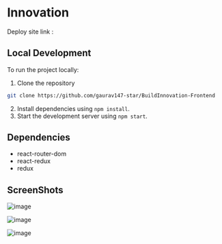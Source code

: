 # Innovation

Deploy site link :

## Local Development

To run the project locally:

1. Clone the repository
  ```bash
  git clone https://github.com/gaurav147-star/BuildInnovation-Frontend
  ```
2. Install dependencies using `npm install`.
3. Start the development server using `npm start`.

## Dependencies

- react-router-dom
- react-redux
- redux

## ScreenShots

![image](https://github.com/gaurav147-star/BuildInnovation-Frontend/assets/78996081/b5a9e7b0-a96a-438b-b31e-03bbe8a1008a)

![image](https://github.com/gaurav147-star/BuildInnovation-Frontend/assets/78996081/d5e12d82-ea04-40f0-b737-a3bae3c95a72)

![image](https://github.com/gaurav147-star/BuildInnovation-Frontend/assets/78996081/fb6cded3-707b-4378-b3a0-a7feb3cc5d3f)
